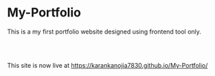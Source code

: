 # My-Portfolio
This is a my first portfolio website designed using frontend tool only.

<br>
<br>

This site is now live at https://karankanojia7830.github.io/My-Portfolio/

